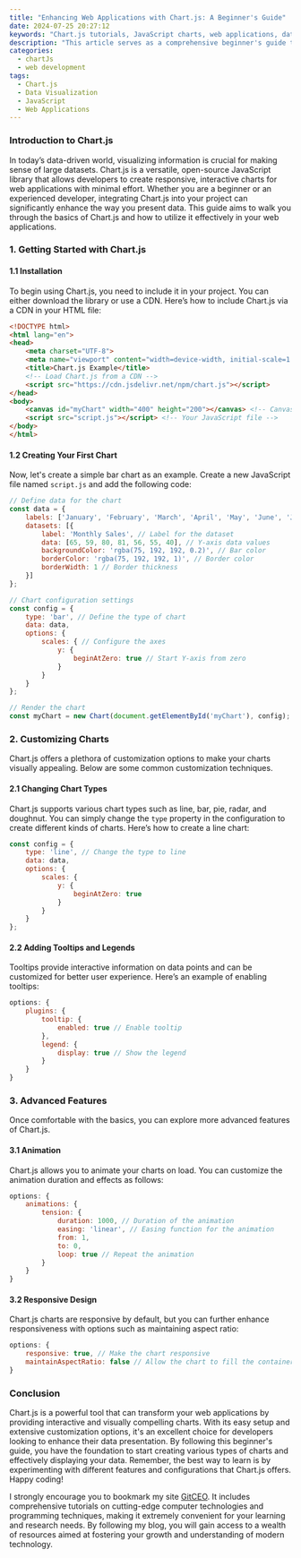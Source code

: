 ```yaml
---
title: "Enhancing Web Applications with Chart.js: A Beginner's Guide"
date: 2024-07-25 20:27:12
keywords: "Chart.js tutorials, JavaScript charts, web applications, data visualization, beginner's guide"
description: "This article serves as a comprehensive beginner's guide to enhancing web applications with Chart.js. Learn how to integrate Chart.js into your projects, customize charts, and visualize data effectively. Explore step-by-step setups, code examples, and tips for creating responsive charts that enhance user experience. We will also cover the installation process, different types of charts available, and advanced customization options to take your data presentations to the next level. Aimed at beginners but with insights for all skill levels, this guide is your go-to resource for using Chart.js in web applications."
categories:
  - chartJs
  - web development
tags:
  - Chart.js
  - Data Visualization
  - JavaScript
  - Web Applications
---
```


### Introduction to Chart.js

In today’s data-driven world, visualizing information is crucial for making sense of large datasets. Chart.js is a versatile, open-source JavaScript library that allows developers to create responsive, interactive charts for web applications with minimal effort. Whether you are a beginner or an experienced developer, integrating Chart.js into your project can significantly enhance the way you present data. This guide aims to walk you through the basics of Chart.js and how to utilize it effectively in your web applications.

<!-- more -->

### 1. Getting Started with Chart.js

#### 1.1 Installation

To begin using Chart.js, you need to include it in your project. You can either download the library or use a CDN. Here’s how to include Chart.js via a CDN in your HTML file:

```html
<!DOCTYPE html>
<html lang="en">
<head>
    <meta charset="UTF-8">
    <meta name="viewport" content="width=device-width, initial-scale=1.0">
    <title>Chart.js Example</title>
    <!-- Load Chart.js from a CDN -->
    <script src="https://cdn.jsdelivr.net/npm/chart.js"></script>
</head>
<body>
    <canvas id="myChart" width="400" height="200"></canvas> <!-- Canvas for rendering the chart -->
    <script src="script.js"></script> <!-- Your JavaScript file -->
</body>
</html>
```

#### 1.2 Creating Your First Chart

Now, let's create a simple bar chart as an example. Create a new JavaScript file named `script.js` and add the following code:

```javascript
// Define data for the chart
const data = {
    labels: ['January', 'February', 'March', 'April', 'May', 'June', 'July'], // X-axis labels 
    datasets: [{
        label: 'Monthly Sales', // Label for the dataset
        data: [65, 59, 80, 81, 56, 55, 40], // Y-axis data values
        backgroundColor: 'rgba(75, 192, 192, 0.2)', // Bar color
        borderColor: 'rgba(75, 192, 192, 1)', // Border color
        borderWidth: 1 // Border thickness
    }]
};

// Chart configuration settings
const config = {
    type: 'bar', // Define the type of chart
    data: data,
    options: {
        scales: { // Configure the axes
            y: {
                beginAtZero: true // Start Y-axis from zero
            }
        }
    }
};

// Render the chart
const myChart = new Chart(document.getElementById('myChart'), config); // Create and display the chart
```

### 2. Customizing Charts

Chart.js offers a plethora of customization options to make your charts visually appealing. Below are some common customization techniques.

#### 2.1 Changing Chart Types

Chart.js supports various chart types such as line, bar, pie, radar, and doughnut. You can simply change the `type` property in the configuration to create different kinds of charts. Here’s how to create a line chart:

```javascript
const config = {
    type: 'line', // Change the type to line
    data: data,
    options: {
        scales: {
            y: {
                beginAtZero: true
            }
        }
    }
};
```

#### 2.2 Adding Tooltips and Legends

Tooltips provide interactive information on data points and can be customized for better user experience. Here’s an example of enabling tooltips:

```javascript
options: {
    plugins: {
        tooltip: {
            enabled: true // Enable tooltip
        },
        legend: {
            display: true // Show the legend
        }
    }
}
```

### 3. Advanced Features

Once comfortable with the basics, you can explore more advanced features of Chart.js.

#### 3.1 Animation

Chart.js allows you to animate your charts on load. You can customize the animation duration and effects as follows:

```javascript
options: {
    animations: {
        tension: {
            duration: 1000, // Duration of the animation
            easing: 'linear', // Easing function for the animation
            from: 1,
            to: 0,
            loop: true // Repeat the animation
        }
    }
}
```

#### 3.2 Responsive Design

Chart.js charts are responsive by default, but you can further enhance responsiveness with options such as maintaining aspect ratio:

```javascript
options: {
    responsive: true, // Make the chart responsive
    maintainAspectRatio: false // Allow the chart to fill the container
}
```

### Conclusion

Chart.js is a powerful tool that can transform your web applications by providing interactive and visually compelling charts. With its easy setup and extensive customization options, it's an excellent choice for developers looking to enhance their data presentation. By following this beginner's guide, you have the foundation to start creating various types of charts and effectively displaying your data. Remember, the best way to learn is by experimenting with different features and configurations that Chart.js offers. Happy coding!

I strongly encourage you to bookmark my site [GitCEO](https://gitceo.com). It includes comprehensive tutorials on cutting-edge computer technologies and programming techniques, making it extremely convenient for your learning and research needs. By following my blog, you will gain access to a wealth of resources aimed at fostering your growth and understanding of modern technology.